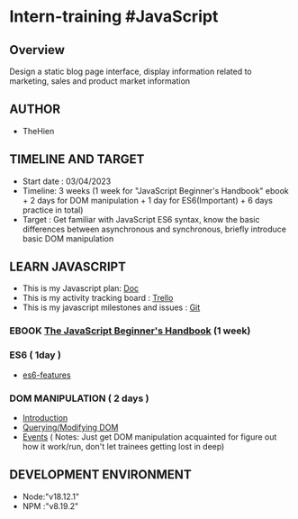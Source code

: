 # Intern-training #JavaScript
## Overview
Design a static blog page interface, display information related to marketing, sales and product market information
## AUTHOR
- TheHien
## TIMELINE AND TARGET
- Start date : 03/04/2023
- Timeline: 3 weeks (1 week for "JavaScript Beginner's Handbook" ebook + 2 days for DOM manipulation + 1 day for ES6(Important) + 6 days practice in total)
- Target : Get familiar with JavaScript ES6 syntax, know the basic differences between asynchronous and synchronous, briefly introduce basic DOM manipulation
## LEARN JAVASCRIPT
- This is my Javascript plan: [Doc](https://docs.google.com/document/d/1YM1YR_5xtU_-CZUXME2tIghIb-jotJY1CBV72uxnDdM/edit#heading=h.ar0k1bmftkqn)
- This is my activity tracking board : [Trello](https://trello.com/b/oxlgGnbn/duong-the-hien-agility-internship)
- This is my javascript milestones and issues : [Git](https://github.com/Agility-Internship/Duong-The-Hien-Javascript/milestone)
### EBOOK [The JavaScript Beginner's Handbook](https://drive.google.com/file/d/1GUC9vvKTX0jOoPQ93wzrE5Z7a4BXVu9j/view?usp=sharing) (1 week)

### ES6 ( 1day )
- [es6-features](http://es6-features.org/)
### DOM MANIPULATION ( 2 days )
- [Introduction](https://www.digitalocean.com/community/tutorials/introduction-to-the-dom)
- [Querying/Modifying DOM](https://www.digitalocean.com/community/tutorials/how-to-modify-attributes-classes-and-styles-in-the-dom)
- [Events](https://www.digitalocean.com/community/tutorials/understanding-events-in-javascript) ( Notes: Just get DOM manipulation acquainted for figure out how it work/run, don't let trainees getting lost in deep)
## DEVELOPMENT ENVIRONMENT
- Node:"v18.12.1"
- NPM :"v8.19.2"
